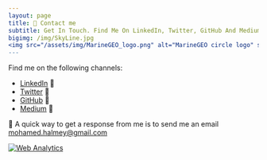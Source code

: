 ```yaml
---
layout: page
title: 🏡 Contact me
subtitle: Get In Touch. Find Me On LinkedIn, Twitter, GitHub And Medium.
bigimg: /img/SkyLine.jpg
<img src="/assets/img/MarineGEO_logo.png" alt="MarineGEO circle logo" style="height: 100px; width:100px;"/>
---
```

<link rel="shortcut icon" type="image/png" href="/img/favicon-32x32.png">
<meta name="theme-color" content="#ffd6008c" />            


Find me on the following channels:

- <a href="https://www.linkedin.com/in/mohelmym/" target="_blank">LinkedIn</a> 🔗
- <a href="http://twitter.com/MHelmyMashali" target="_blank">Twitter</a> 🔗
- <a href="https://github.com/MoHelmys" target="_blank">GitHub</a> 🔗
- <a href="https://medium.com/@MohamedHelmyMashali" target="_blank">Medium</a> 🔗

📩 A quick way to get a response from me is to send me an email <a href="mailto:mohamed.halmey@gmail.com">mohamed.halmey@gmail.com</a><br>




<!-- Default Statcounter code for M-helmy.github.io
https://m-helmy.github.io/ -->
<script type="text/javascript">
var sc_project=12067870; 
var sc_invisible=1; 
var sc_security="e9873027"; 
</script>
<script type="text/javascript"
src="https://www.statcounter.com/counter/counter.js"
async></script>
<noscript><div class="statcounter"><a title="Web Analytics"
href="https://statcounter.com/" target="_blank"><img
class="statcounter"
src="https://c.statcounter.com/12067870/0/e9873027/1/"
alt="Web Analytics"></a></div></noscript>
<!-- End of Statcounter Code -->
